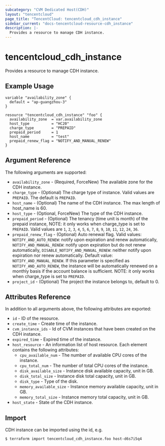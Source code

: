 ```yaml
---
subcategory: "CVM Dedicated Host(CDH)"
layout: "tencentcloud"
page_title: "TencentCloud: tencentcloud_cdh_instance"
sidebar_current: "docs-tencentcloud-resource-cdh_instance"
description: |-
  Provides a resource to manage CDH instance.
---
```


# tencentcloud_cdh_instance

Provides a resource to manage CDH instance.

## Example Usage

```hcl
variable "availability_zone" {
  default = "ap-guangzhou-3"
}

resource "tencentcloud_cdh_instance" "foo" {
  availability_zone  = var.availability_zone
  host_type          = "HC20"
  charge_type        = "PREPAID"
  prepaid_period     = 1
  host_name          = "test"
  prepaid_renew_flag = "NOTIFY_AND_MANUAL_RENEW"
}
```

## Argument Reference

The following arguments are supported:

* `availability_zone` - (Required, ForceNew) The available zone for the CDH instance.
* `charge_type` - (Optional) The charge type of instance. Valid values are `PREPAID`. The default is `PREPAID`.
* `host_name` - (Optional) The name of the CDH instance. The max length of host_name is 60.
* `host_type` - (Optional, ForceNew) The type of the CDH instance.
* `prepaid_period` - (Optional) The tenancy (time unit is month) of the prepaid instance, NOTE: it only works when charge_type is set to `PREPAID`. Valid values are `1`, `2`, `3`, `4`, `5`, `6`, `7`, `8`, `9`, `10`, `11`, `12`, `24`, `36`.
* `prepaid_renew_flag` - (Optional) Auto renewal flag. Valid values: `NOTIFY_AND_AUTO_RENEW`: notify upon expiration and renew automatically, `NOTIFY_AND_MANUAL_RENEW`: notify upon expiration but do not renew automatically, `DISABLE_NOTIFY_AND_MANUAL_RENEW`: neither notify upon expiration nor renew automatically. Default value: `NOTIFY_AND_MANUAL_RENEW`. If this parameter is specified as `NOTIFY_AND_AUTO_RENEW`, the instance will be automatically renewed on a monthly basis if the account balance is sufficient. NOTE: it only works when charge_type is set to `PREPAID`.
* `project_id` - (Optional) The project the instance belongs to, default to 0.

## Attributes Reference

In addition to all arguments above, the following attributes are exported:

* `id` - ID of the resource.
* `create_time` - Create time of the instance.
* `cvm_instance_ids` - Id of CVM instances that have been created on the CDH instance.
* `expired_time` - Expired time of the instance.
* `host_resource` - An information list of host resource. Each element contains the following attributes:
  * `cpu_available_num` - The number of available CPU cores of the instance.
  * `cpu_total_num` - The number of total CPU cores of the instance.
  * `disk_available_size` - Instance disk available capacity, unit in GB.
  * `disk_total_size` - Instance disk total capacity, unit in GB.
  * `disk_type` - Type of the disk.
  * `memory_available_size` - Instance memory available capacity, unit in GB.
  * `memory_total_size` - Instance memory total capacity, unit in GB.
* `host_state` - State of the CDH instance.


## Import

CDH instance can be imported using the id, e.g.

```
$ terraform import tencentcloud_cdh_instance.foo host-d6s7i5q4
```

